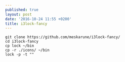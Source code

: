```yaml
---
published: true
layout: post
date: '2016-10-24 11:55 +0200'
title: i3lock-fancy
---
```

    git clone https://github.com/meskarune/i3lock-fancy/
    cd i3lock-fancy
    cp lock ~/bin
    cp -r ./icons/ ~/bin
    lock -p -t ""

